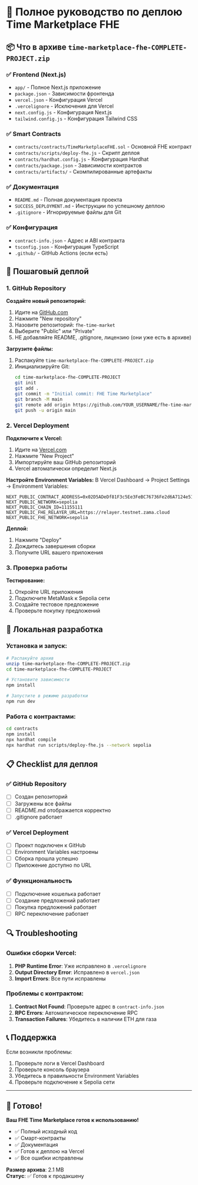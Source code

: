 # 🚀 Полное руководство по деплою Time Marketplace FHE

## 📦 Что в архиве `time-marketplace-fhe-COMPLETE-PROJECT.zip`

### ✅ Frontend (Next.js)
- `app/` - Полное Next.js приложение
- `package.json` - Зависимости фронтенда
- `vercel.json` - Конфигурация Vercel
- `.vercelignore` - Исключения для Vercel
- `next.config.js` - Конфигурация Next.js
- `tailwind.config.js` - Конфигурация Tailwind CSS

### ✅ Smart Contracts
- `contracts/contracts/TimeMarketplaceFHE.sol` - Основной FHE контракт
- `contracts/scripts/deploy-fhe.js` - Скрипт деплоя
- `contracts/hardhat.config.js` - Конфигурация Hardhat
- `contracts/package.json` - Зависимости контрактов
- `contracts/artifacts/` - Скомпилированные артефакты

### ✅ Документация
- `README.md` - Полная документация проекта
- `SUCCESS_DEPLOYMENT.md` - Инструкции по успешному деплою
- `.gitignore` - Игнорируемые файлы для Git

### ✅ Конфигурация
- `contract-info.json` - Адрес и ABI контракта
- `tsconfig.json` - Конфигурация TypeScript
- `.github/` - GitHub Actions (если есть)

## 🚀 Пошаговый деплой

### 1. GitHub Repository

**Создайте новый репозиторий:**
1. Идите на [GitHub.com](https://github.com)
2. Нажмите "New repository"
3. Назовите репозиторий: `fhe-time-market`
4. Выберите "Public" или "Private"
5. НЕ добавляйте README, .gitignore, лицензию (они уже есть в архиве)

**Загрузите файлы:**
1. Распакуйте `time-marketplace-fhe-COMPLETE-PROJECT.zip`
2. Инициализируйте Git:
   ```bash
   cd time-marketplace-fhe-COMPLETE-PROJECT
   git init
   git add .
   git commit -m "Initial commit: FHE Time Marketplace"
   git branch -M main
   git remote add origin https://github.com/YOUR_USERNAME/fhe-time-market.git
   git push -u origin main
   ```

### 2. Vercel Deployment

**Подключите к Vercel:**
1. Идите на [Vercel.com](https://vercel.com)
2. Нажмите "New Project"
3. Импортируйте ваш GitHub репозиторий
4. Vercel автоматически определит Next.js

**Настройте Environment Variables:**
В Vercel Dashboard → Project Settings → Environment Variables:
```
NEXT_PUBLIC_CONTRACT_ADDRESS=0x02D5ADeDf81F3c5Ee3FeBC76736Fe2d6A7124e51
NEXT_PUBLIC_NETWORK=sepolia
NEXT_PUBLIC_CHAIN_ID=11155111
NEXT_PUBLIC_FHE_RELAYER_URL=https://relayer.testnet.zama.cloud
NEXT_PUBLIC_FHE_NETWORK=sepolia
```

**Деплой:**
1. Нажмите "Deploy"
2. Дождитесь завершения сборки
3. Получите URL вашего приложения

### 3. Проверка работы

**Тестирование:**
1. Откройте URL приложения
2. Подключите MetaMask к Sepolia сети
3. Создайте тестовое предложение
4. Проверьте покупку предложений

## 🔧 Локальная разработка

### Установка и запуск:
```bash
# Распакуйте архив
unzip time-marketplace-fhe-COMPLETE-PROJECT.zip
cd time-marketplace-fhe-COMPLETE-PROJECT

# Установите зависимости
npm install

# Запустите в режиме разработки
npm run dev
```

### Работа с контрактами:
```bash
cd contracts
npm install
npx hardhat compile
npx hardhat run scripts/deploy-fhe.js --network sepolia
```

## 📋 Checklist для деплоя

### ✅ GitHub Repository
- [ ] Создан репозиторий
- [ ] Загружены все файлы
- [ ] README.md отображается корректно
- [ ] .gitignore работает

### ✅ Vercel Deployment
- [ ] Проект подключен к GitHub
- [ ] Environment Variables настроены
- [ ] Сборка прошла успешно
- [ ] Приложение доступно по URL

### ✅ Функциональность
- [ ] Подключение кошелька работает
- [ ] Создание предложений работает
- [ ] Покупка предложений работает
- [ ] RPC переключение работает

## 🔍 Troubleshooting

### Ошибки сборки Vercel:
1. **PHP Runtime Error**: Уже исправлено в `.vercelignore`
2. **Output Directory Error**: Исправлено в `vercel.json`
3. **Import Errors**: Все пути исправлены

### Проблемы с контрактом:
1. **Contract Not Found**: Проверьте адрес в `contract-info.json`
2. **RPC Errors**: Автоматическое переключение RPC
3. **Transaction Failures**: Убедитесь в наличии ETH для газа

## 📞 Поддержка

Если возникли проблемы:
1. Проверьте логи в Vercel Dashboard
2. Проверьте консоль браузера
3. Убедитесь в правильности Environment Variables
4. Проверьте подключение к Sepolia сети

---

## 🎉 Готово!

**Ваш FHE Time Marketplace готов к использованию!**

- ✅ Полный исходный код
- ✅ Смарт-контракты
- ✅ Документация
- ✅ Готов к деплою на Vercel
- ✅ Все ошибки исправлены

**Размер архива**: 2.1 MB  
**Статус**: ✅ Готов к продакшену
